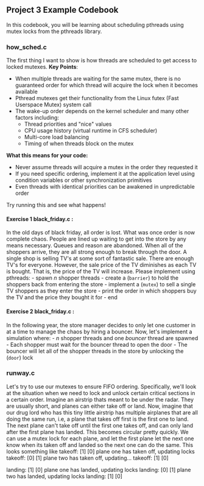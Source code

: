 ## Project 3 Example Codebook

In this codebook, you will be learning about scheduling pthreads using mutex locks from the pthreads library.

### how_sched.c

The first thing I want to show is how threads are scheduled to get access to locked mutexes.
**Key Points**:

- When multiple threads are waiting for the same mutex, there is no guaranteed order for which thread will acquire the lock when it becomes available
- Pthread mutexes get their functionality from the Linux futex (Fast Userspace Mutex) system call
- The wake-up order depends on the kernel scheduler and many other factors including:
  - Thread priorities and "nice" values
  - CPU usage history (virtual runtime in CFS scheduler)
  - Multi-core load balancing
  - Timing of when threads block on the mutex

**What this means for your code:**
- Never assume threads will acquire a mutex in the order they requested it
- If you need specific ordering, implement it at the application level using condition variables or other synchronization primitives
- Even threads with identical priorities can be awakened in unpredictable order

Try running this and see what happens!

#### Exercise 1 black_friday.c :
In the old days of black friday, all order is lost. What was once order is now complete chaos. People are lined up waiting to get into the store by any means necessary.
Queues and reason are abandoned. When all of the shoppers arrive, they are all strong enough to break through the door. 
A single shop is selling TV's at some sort of fantastic sale. There are enough TV's for everyone. However, the sale price of the TV diminishes as each TV is bought. 
That is, the price of the TV will increase. 
Please implement using pthreads:
    - spawn *n* shopper threads
    - create a (`barrier`) to hold the shoppers back from entering the store
    - implement a (`mutex`) to sell a single TV shoppers as they enter the store
    - print the order in which shoppers buy the TV and the price they bought it for
    - end

#### Exercise 2 black_friday.c :
In the following year, the store manager decides to only let one customer in at a time to manage the chaos by hiring a bouncer. 
Now, let's implement a simulation where:
    - *n* shopper threads and one *bouncer* thread are spawned
    - Each shopper must wait for the bouncer thread to open the door
    - The bouncer will let all of the shopper threads in the store by unlocking the (`door`) lock

### runway.c
Let's try to use our mutexes to ensure FIFO ordering. Specifically, we'll look at the situation when we need to lock and unlock certain critical sections in a certain order. Imagine an airstrip thats meant to be under the radar. They are usually short, and planes can either take off or land. Now, imagine that our drug lord who has this tiny little airstrip has multiple airplanes that are all doing the same run, i.e, a plane that takes off first is the first one to land. The next plane can't take off until the first one takes off, and can only land after the first plane has landed. This becomes circular pretty quickly. We can use a mutex lock for each plane, and let the first plane let the next one know when its taken off and landed so the next one can do the same. 
This looks something like 
takeoff: [1] [0]
plane one has taken off, updating locks
takeoff: [0] [1]
plane two has taken off, updating...
takeoff: [1] [0]

landing: [1] [0]
plane one has landed, updating locks
landing: [0] [1]
plane two has landed, updating locks
landing: [1] [0]